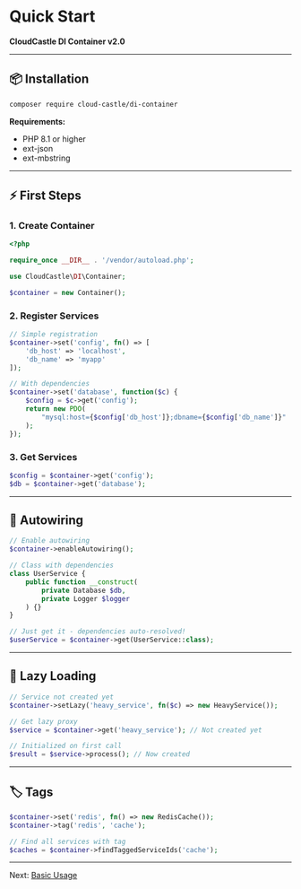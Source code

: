 # Quick Start

**CloudCastle DI Container v2.0**

---

## 📦 Installation

```bash
composer require cloud-castle/di-container
```

**Requirements:**
- PHP 8.1 or higher
- ext-json
- ext-mbstring

---

## ⚡ First Steps

### 1. Create Container

```php
<?php

require_once __DIR__ . '/vendor/autoload.php';

use CloudCastle\DI\Container;

$container = new Container();
```

### 2. Register Services

```php
// Simple registration
$container->set('config', fn() => [
    'db_host' => 'localhost',
    'db_name' => 'myapp'
]);

// With dependencies
$container->set('database', function($c) {
    $config = $c->get('config');
    return new PDO(
        "mysql:host={$config['db_host']};dbname={$config['db_name']}"
    );
});
```

### 3. Get Services

```php
$config = $container->get('config');
$db = $container->get('database');
```

---

## 🤖 Autowiring

```php
// Enable autowiring
$container->enableAutowiring();

// Class with dependencies
class UserService {
    public function __construct(
        private Database $db,
        private Logger $logger
    ) {}
}

// Just get it - dependencies auto-resolved!
$userService = $container->get(UserService::class);
```

---

## 🔄 Lazy Loading

```php
// Service not created yet
$container->setLazy('heavy_service', fn($c) => new HeavyService());

// Get lazy proxy
$service = $container->get('heavy_service'); // Not created yet

// Initialized on first call
$result = $service->process(); // Now created
```

---

## 🏷️ Tags

```php
$container->set('redis', fn() => new RedisCache());
$container->tag('redis', 'cache');

// Find all services with tag
$caches = $container->findTaggedServiceIds('cache');
```

---

Next: [Basic Usage](02_BASIC_USAGE.md)

